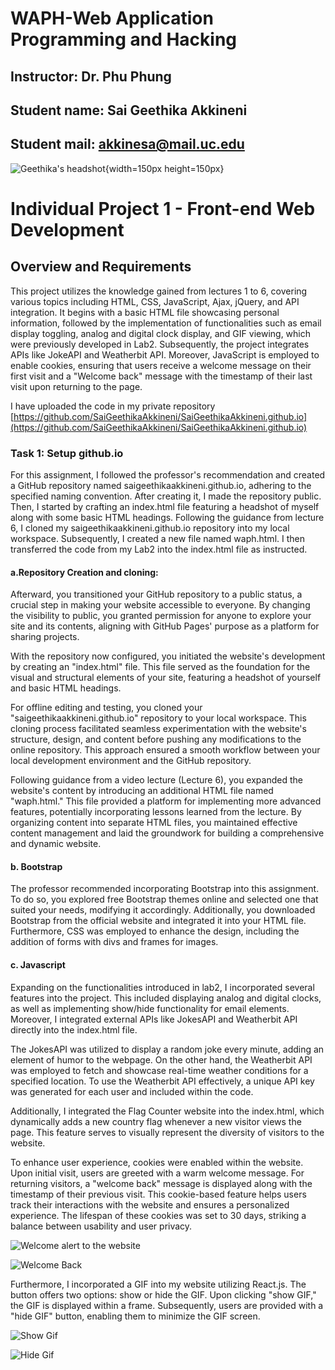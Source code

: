 # WAPH-Web Application Programming and Hacking

## Instructor: Dr. Phu Phung

## Student name: Sai Geethika Akkineni

## Student mail: akkinesa@mail.uc.edu

![Geethika's headshot](img/headshot.png){width=150px height=150px}

# Individual Project 1 - Front-end Web Development 

## Overview and Requirements 

This project utilizes the knowledge gained from lectures 1 to 6, covering various topics including HTML, CSS, JavaScript, Ajax, jQuery, and API integration. It begins with a basic HTML file showcasing personal information, followed by the implementation of functionalities such as email display toggling, analog and digital clock display, and GIF viewing, which were previously developed in Lab2. Subsequently, the project integrates APIs like JokeAPI and Weatherbit API. Moreover, JavaScript is employed to enable cookies, ensuring that users receive a welcome message on their first visit and a "Welcome back" message with the timestamp of their last visit upon returning to the page.

I have uploaded the code in my private repository [https://github.com/SaiGeethikaAkkineni/SaiGeethikaAkkineni.github.io](https://github.com/SaiGeethikaAkkineni/SaiGeethikaAkkineni.github.io)


### Task 1: Setup github.io

For this assignment, I followed the professor's recommendation and created a GitHub repository named saigeethikaakkineni.github.io, adhering to the specified naming convention. After creating it, I made the repository public. Then, I started by crafting an index.html file featuring a headshot of myself along with some basic HTML headings. Following the guidance from lecture 6, I cloned my saigeethikaakkineni.github.io repository into my local workspace. Subsequently, I created a new file named waph.html. I then transferred the code from my Lab2 into the index.html file as instructed.


#### a.Repository Creation and cloning:

   Afterward, you transitioned your GitHub repository to a public status, a crucial step in making your website accessible to everyone. By changing the visibility to public, you granted permission for anyone to explore your site and its contents, aligning with GitHub Pages' purpose as a platform for sharing projects.

With the repository now configured, you initiated the website's development by creating an "index.html" file. This file served as the foundation for the visual and structural elements of your site, featuring a headshot of yourself and basic HTML headings.

For offline editing and testing, you cloned your "saigeethikaakkineni.github.io" repository to your local workspace. This cloning process facilitated seamless experimentation with the website's structure, design, and content before pushing any modifications to the online repository. This approach ensured a smooth workflow between your local development environment and the GitHub repository.

Following guidance from a video lecture (Lecture 6), you expanded the website's content by introducing an additional HTML file named "waph.html." This file provided a platform for implementing more advanced features, potentially incorporating lessons learned from the lecture. By organizing content into separate HTML files, you maintained effective content management and laid the groundwork for building a comprehensive and dynamic website.



####  b. Bootstrap

The professor recommended incorporating Bootstrap into this assignment. To do so, you explored free Bootstrap themes online and selected one that suited your needs, modifying it accordingly. Additionally, you downloaded Bootstrap from the official website and integrated it into your HTML file. Furthermore, CSS was employed to enhance the design, including the addition of forms with divs and frames for images.


#### c. Javascript

Expanding on the functionalities introduced in lab2, I incorporated several features into the project. This included displaying analog and digital clocks, as well as implementing show/hide functionality for email elements. Moreover, I integrated external APIs like JokesAPI and Weatherbit API directly into the index.html file.

The JokesAPI was utilized to display a random joke every minute, adding an element of humor to the webpage. On the other hand, the Weatherbit API was employed to fetch and showcase real-time weather conditions for a specified location. To use the Weatherbit API effectively, a unique API key was generated for each user and included within the code.

Additionally, I integrated the Flag Counter website into the index.html, which dynamically adds a new country flag whenever a new visitor views the page. This feature serves to visually represent the diversity of visitors to the website.

To enhance user experience, cookies were enabled within the website. Upon initial visit, users are greeted with a warm welcome message. For returning visitors, a "welcome back" message is displayed along with the timestamp of their previous visit. This cookie-based feature helps users track their interactions with the website and ensures a personalized experience. The lifespan of these cookies was set to 30 days, striking a balance between usability and user privacy.



![Welcome alert to the website](/img/SS1.png)

![Welcome Back](/img/SS2.png)

Furthermore, I incorporated a GIF into my website utilizing React.js. The button offers two options: show or hide the GIF. Upon clicking "show GIF," the GIF is displayed within a frame. Subsequently, users are provided with a "hide GIF" button, enabling them to minimize the GIF screen.

![Show Gif](/img/SS3.png)

![Hide Gif](/img/SS4.png)
